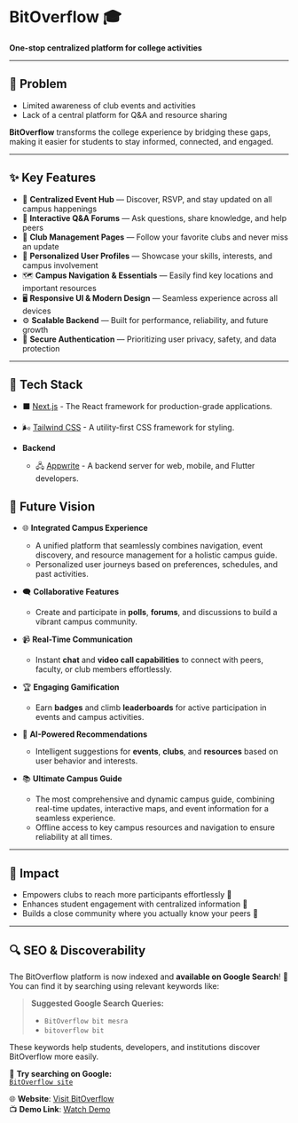 # BitOverflow 🎓  

**One-stop centralized platform for college activities**  

---

## 🎯 **Problem**  
- Limited awareness of club events and activities  
- Lack of a central platform for Q&A and resource sharing  

**BitOverflow** transforms the college experience by bridging these gaps, making it easier for students to stay informed, connected, and engaged.  

---

## ✨ Key Features

- 📅 **Centralized Event Hub** — Discover, RSVP, and stay updated on all campus happenings  
- 💬 **Interactive Q&A Forums** — Ask questions, share knowledge, and help peers  
- 🏫 **Club Management Pages** — Follow your favorite clubs and never miss an update  
- 👤 **Personalized User Profiles** — Showcase your skills, interests, and campus involvement  
- 🗺️ **Campus Navigation & Essentials** — Easily find key locations and important resources  
- 🖥️ **Responsive UI & Modern Design** — Seamless experience across all devices  
- ⚙️ **Scalable Backend** — Built for performance, reliability, and future growth  
- 🔐 **Secure Authentication** — Prioritizing user privacy, safety, and data protection

---

## 🚀 Tech Stack  
  - ⬛ [Next.js](https://nextjs.org/) - The React framework for production-grade applications.  
  - 🌬️ [Tailwind CSS](https://tailwindcss.com/) - A utility-first CSS framework for styling.  

- **Backend**  
  - 🖧 [Appwrite](https://appwrite.io/) - A backend server for web, mobile, and Flutter developers.  


## 🎯 Future Vision  

- 🌐 **Integrated Campus Experience**  
  - A unified platform that seamlessly combines navigation, event discovery, and resource management for a holistic campus guide.  
  - Personalized user journeys based on preferences, schedules, and past activities.  

- 🗨️ **Collaborative Features**  
  - Create and participate in **polls**, **forums**, and discussions to build a vibrant campus community.  

- 📹 **Real-Time Communication**  
  - Instant **chat** and **video call capabilities** to connect with peers, faculty, or club members effortlessly.  

- 🏆 **Engaging Gamification**  
  - Earn **badges** and climb **leaderboards** for active participation in events and campus activities.  

- 🤖 **AI-Powered Recommendations**  
  - Intelligent suggestions for **events**, **clubs**, and **resources** based on user behavior and interests.  

- 📚 **Ultimate Campus Guide**  
  - The most comprehensive and dynamic campus guide, combining real-time updates, interactive maps, and event information for a seamless experience.  
  - Offline access to key campus resources and navigation to ensure reliability at all times.  


---

## 💪 **Impact**  
- Empowers clubs to reach more participants effortlessly 🌟  
- Enhances student engagement with centralized information 📣  
- Builds a close community where you actually know your peers 🤝  

---

## 🔍 SEO & Discoverability

The BitOverflow platform is now indexed and **available on Google Search**! 🎉  
You can find it by searching using relevant keywords like:

> **Suggested Google Search Queries:**
>
> - `BitOverflow bit mesra`
> - `bitoverflow bit`

These keywords help students, developers, and institutions discover BitOverflow more easily.

📌 **Try searching on Google:**  
[`BitOverflow site`](https://www.google.com/search?q=BitOverflow+bit+mesra)


🌐 **Website**: [Visit BitOverflow](https://bit-overflow.vercel.app/)  
📺 **Demo Link**: [Watch Demo](https://youtu.be/OC02HU0W20s) 
